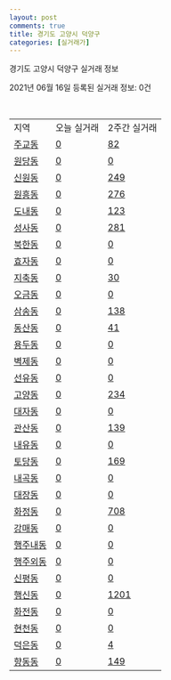 ```yaml
---
layout: post
comments: true
title: 경기도 고양시 덕양구
categories: [실거래가]
---
```


경기도 고양시 덕양구 실거래 정보

2021년 06월 16일 등록된 실거래 정보: 0건

<script type="text/javascript">
  google.charts.load('current', {'packages':['corechart']});
  google.charts.setOnLoadCallback(drawChart);

  function drawChart() {
    var data = google.visualization.arrayToDataTable([['거래일', '매매', '전월세', '전매'], ['2021-02', 292, 681, 3], ['2021-03', 291, 731, 3], ['2021-04', 242, 607, 1], ['2021-05', 318, 478, 1], ['2021-06', 36, 140, 0]]);

    var options = {
      title: '최근 유형별 거래량 추이',
      legend: { position: 'bottom' }
    };

    var chart = new google.visualization.LineChart(document.getElementById('columnchart_material'));
    chart.draw(data, (options));
  }
</script>

<div id="columnchart_material" style="width: 450px; margin-left: -35px"></div>
<br>
<table class="sortable">
  <tr>
    <td>지역</td>
    <td>오늘 실거래</td>
    <td>2주간 실거래</td>
  </tr>

  
  <tr class="item">
    <td><a href="4128110100.html">주교동</a></td>
    <td><a href="4128110100.html">0</a></td>
    <td><a href="4128110100.html">82</a></td>
  </tr>
    

  <tr class="item">
    <td><a href="4128110200.html">원당동</a></td>
    <td><a href="4128110200.html">0</a></td>
    <td><a href="4128110200.html">0</a></td>
  </tr>
    

  <tr class="item">
    <td><a href="4128110300.html">신원동</a></td>
    <td><a href="4128110300.html">0</a></td>
    <td><a href="4128110300.html">249</a></td>
  </tr>
    

  <tr class="item">
    <td><a href="4128110400.html">원흥동</a></td>
    <td><a href="4128110400.html">0</a></td>
    <td><a href="4128110400.html">276</a></td>
  </tr>
    

  <tr class="item">
    <td><a href="4128110500.html">도내동</a></td>
    <td><a href="4128110500.html">0</a></td>
    <td><a href="4128110500.html">123</a></td>
  </tr>
    

  <tr class="item">
    <td><a href="4128110600.html">성사동</a></td>
    <td><a href="4128110600.html">0</a></td>
    <td><a href="4128110600.html">281</a></td>
  </tr>
    

  <tr class="item">
    <td><a href="4128110700.html">북한동</a></td>
    <td><a href="4128110700.html">0</a></td>
    <td><a href="4128110700.html">0</a></td>
  </tr>
    

  <tr class="item">
    <td><a href="4128110800.html">효자동</a></td>
    <td><a href="4128110800.html">0</a></td>
    <td><a href="4128110800.html">0</a></td>
  </tr>
    

  <tr class="item">
    <td><a href="4128110900.html">지축동</a></td>
    <td><a href="4128110900.html">0</a></td>
    <td><a href="4128110900.html">30</a></td>
  </tr>
    

  <tr class="item">
    <td><a href="4128111000.html">오금동</a></td>
    <td><a href="4128111000.html">0</a></td>
    <td><a href="4128111000.html">0</a></td>
  </tr>
    

  <tr class="item">
    <td><a href="4128111100.html">삼송동</a></td>
    <td><a href="4128111100.html">0</a></td>
    <td><a href="4128111100.html">138</a></td>
  </tr>
    

  <tr class="item">
    <td><a href="4128111200.html">동산동</a></td>
    <td><a href="4128111200.html">0</a></td>
    <td><a href="4128111200.html">41</a></td>
  </tr>
    

  <tr class="item">
    <td><a href="4128111300.html">용두동</a></td>
    <td><a href="4128111300.html">0</a></td>
    <td><a href="4128111300.html">0</a></td>
  </tr>
    

  <tr class="item">
    <td><a href="4128111400.html">벽제동</a></td>
    <td><a href="4128111400.html">0</a></td>
    <td><a href="4128111400.html">0</a></td>
  </tr>
    

  <tr class="item">
    <td><a href="4128111500.html">선유동</a></td>
    <td><a href="4128111500.html">0</a></td>
    <td><a href="4128111500.html">0</a></td>
  </tr>
    

  <tr class="item">
    <td><a href="4128111600.html">고양동</a></td>
    <td><a href="4128111600.html">0</a></td>
    <td><a href="4128111600.html">234</a></td>
  </tr>
    

  <tr class="item">
    <td><a href="4128111700.html">대자동</a></td>
    <td><a href="4128111700.html">0</a></td>
    <td><a href="4128111700.html">0</a></td>
  </tr>
    

  <tr class="item">
    <td><a href="4128111800.html">관산동</a></td>
    <td><a href="4128111800.html">0</a></td>
    <td><a href="4128111800.html">139</a></td>
  </tr>
    

  <tr class="item">
    <td><a href="4128111900.html">내유동</a></td>
    <td><a href="4128111900.html">0</a></td>
    <td><a href="4128111900.html">0</a></td>
  </tr>
    

  <tr class="item">
    <td><a href="4128112000.html">토당동</a></td>
    <td><a href="4128112000.html">0</a></td>
    <td><a href="4128112000.html">169</a></td>
  </tr>
    

  <tr class="item">
    <td><a href="4128112100.html">내곡동</a></td>
    <td><a href="4128112100.html">0</a></td>
    <td><a href="4128112100.html">0</a></td>
  </tr>
    

  <tr class="item">
    <td><a href="4128112200.html">대장동</a></td>
    <td><a href="4128112200.html">0</a></td>
    <td><a href="4128112200.html">0</a></td>
  </tr>
    

  <tr class="item">
    <td><a href="4128112300.html">화정동</a></td>
    <td><a href="4128112300.html">0</a></td>
    <td><a href="4128112300.html">708</a></td>
  </tr>
    

  <tr class="item">
    <td><a href="4128112400.html">강매동</a></td>
    <td><a href="4128112400.html">0</a></td>
    <td><a href="4128112400.html">0</a></td>
  </tr>
    

  <tr class="item">
    <td><a href="4128112500.html">행주내동</a></td>
    <td><a href="4128112500.html">0</a></td>
    <td><a href="4128112500.html">0</a></td>
  </tr>
    

  <tr class="item">
    <td><a href="4128112600.html">행주외동</a></td>
    <td><a href="4128112600.html">0</a></td>
    <td><a href="4128112600.html">0</a></td>
  </tr>
    

  <tr class="item">
    <td><a href="4128112700.html">신평동</a></td>
    <td><a href="4128112700.html">0</a></td>
    <td><a href="4128112700.html">0</a></td>
  </tr>
    

  <tr class="item">
    <td><a href="4128112800.html">행신동</a></td>
    <td><a href="4128112800.html">0</a></td>
    <td><a href="4128112800.html">1201</a></td>
  </tr>
    

  <tr class="item">
    <td><a href="4128112900.html">화전동</a></td>
    <td><a href="4128112900.html">0</a></td>
    <td><a href="4128112900.html">0</a></td>
  </tr>
    

  <tr class="item">
    <td><a href="4128113000.html">현천동</a></td>
    <td><a href="4128113000.html">0</a></td>
    <td><a href="4128113000.html">0</a></td>
  </tr>
    

  <tr class="item">
    <td><a href="4128113100.html">덕은동</a></td>
    <td><a href="4128113100.html">0</a></td>
    <td><a href="4128113100.html">4</a></td>
  </tr>
    

  <tr class="item">
    <td><a href="4128113200.html">향동동</a></td>
    <td><a href="4128113200.html">0</a></td>
    <td><a href="4128113200.html">149</a></td>
  </tr>
    


</table>


    